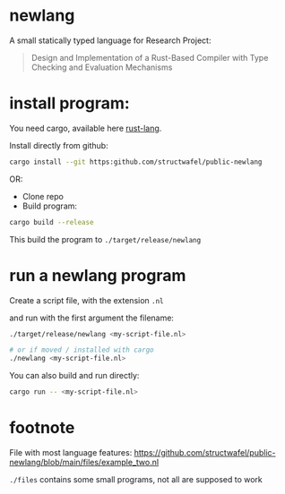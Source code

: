 # newlang

A small statically typed language for Research Project: 

> Design and Implementation of a Rust-Based Compiler with Type Checking and Evaluation Mechanisms


# install program:
You need cargo, available here [rust-lang](https://www.rust-lang.org/tools/install).


Install directly from github:
``` bash
cargo install --git https:github.com/structwafel/public-newlang
```

OR:
- Clone repo
- Build program:
``` bash
cargo build --release
```
This build the program to `./target/release/newlang`
# run a newlang program
Create a script file, with the extension `.nl`


and run with the first argument the filename:
``` bash
./target/release/newlang <my-script-file.nl>

# or if moved / installed with cargo
./newlang <my-script-file.nl>
```

You can also build and run directly:
``` bash
cargo run -- <my-script-file.nl>
```


# footnote
File with most language features:
https://github.com/structwafel/public-newlang/blob/main/files/example_two.nl

`./files` contains some small programs, not all are supposed to work